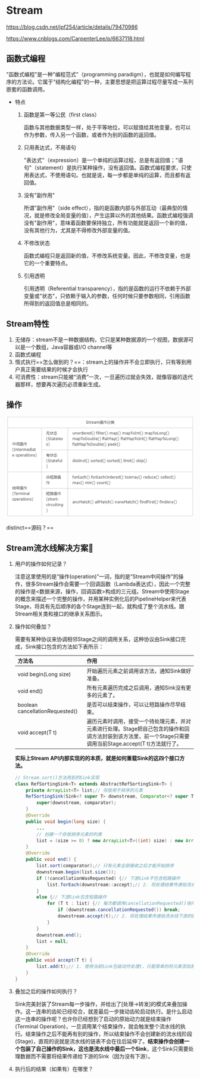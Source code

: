 # Stream

https://blog.csdn.net/jpf254/article/details/79470986

https://www.cnblogs.com/CarpenterLee/p/6637118.html

## 函数式编程

"函数式编程"是一种"编程范式"（programming paradigm），也就是如何编写程序的方法论。它属于"结构化编程"的一种，主要思想是把运算过程尽量写成一系列嵌套的函数调用。

- 特点

  1. 函数是第一等公民（first class）

     函数与其他数据类型一样，处于平等地位，可以赋值给其他变量，也可以作为参数，传入另一个函数，或者作为别的函数的返回值。

  2. 只用表达式，不用语句

     "表达式"（expression）是一个单纯的运算过程，总是有返回值；"语句"（statement）是执行某种操作，没有返回值。函数式编程要求，只使用表达式，不使用语句。也就是说，每一步都是单纯的运算，而且都有返回值。

  3. 没有"副作用"

     所谓"副作用"（side effect），指的是函数内部与外部互动（最典型的情况，就是修改全局变量的值），产生运算以外的其他结果。函数式编程强调没有"副作用"，意味着函数要保持独立，所有功能就是返回一个新的值，没有其他行为，尤其是不得修改外部变量的值。

  4. 不修改状态

     函数式编程只是返回新的值，不修改系统变量。因此，不修改变量，也是它的一个重要特点。

  5. 引用透明

     引用透明（Referential transparency），指的是函数的运行不依赖于外部变量或"状态"，只依赖于输入的参数，任何时候只要参数相同，引用函数所得到的返回值总是相同的。

## Stream特性

1. 无储存：stream不是一种数据结构，它只是某种数据源的一个视图，数据源可以是一个数组，Java容器或I/O channel等
2. 函数式编程
3. 惰式执行==怎么做到的？==：stream上的操作并不会立即执行，只有等到用户真正需要结果的时候才会执行
4. 可消费性：stream只能被“消费”一次，一旦遍历过就会失效，就像容器的迭代器那样，想要再次遍历必须重新生成。

## 操作

![Stream操作分类表](Stream.assets/Stream操作分类表.png)



distinct==源码？==

## Stream流水线解决方案🎇

1. 用户的操作如何记录？

   注意这里使用的是“操作(operation)”一词，指的是“Stream中间操作”的操作，很多Stream操作会需要一个回调函数（Lambda表达式），因此一个完整的操作是<数据来源，操作，回调函数>构成的三元组。Stream中使用Stage的概念来描述一个完整的操作，并用某种实例化后的PipelineHelper来代表Stage，将具有先后顺序的各个Stage连到一起，就构成了整个流水线。跟Stream相关类和接口的继承关系图示。

2. 操作如何叠加？

   需要有某种协议来协调相邻Stage之间的调用关系，这种协议由Sink接口完成，Sink接口包含的方法如下表所示：

   | 方法名                          | 作用                                                         |
   | ------------------------------- | ------------------------------------------------------------ |
   | void begin(Long size)           | 开始遍历元素之前调用该方法，通知Sink做好准备。               |
   | void end()                      | 所有元素遍历完成之后调用，通知Sink没有更多的元素了。         |
   | boolean cancellationRequested() | 是否可以结束操作，可以让短路操作尽早结束。                   |
   | void accept(T t)                | 遍历元素时调用，接受一个待处理元素，并对元素进行处理。Stage把自己包含的操作和回调方法封装到该方法里，前一个Stage只需要调用当前Stage.accept(T t)方法就行了。 |

   **实际上Stream API内部实现的的本质，就是如何重载Sink的这四个接口方法。**

   ```java
   // Stream.sort()方法用到的Sink实现
   class RefSortingSink<T> extends AbstractRefSortingSink<T> {
       private ArrayList<T> list;// 存放用于排序的元素
       RefSortingSink(Sink<? super T> downstream, Comparator<? super T> comparator) {
           super(downstream, comparator);
       }
       @Override
       public void begin(long size) {
           ...
           // 创建一个存放排序元素的列表
           list = (size >= 0) ? new ArrayList<T>((int) size) : new ArrayList<T>();
       }
       @Override
       public void end() {
           list.sort(comparator);// 只有元素全部接收之后才能开始排序
           downstream.begin(list.size());
           if (!cancellationWasRequested) {// 下游Sink不包含短路操作
               list.forEach(downstream::accept);// 2. 将处理结果传递给流水线下游的Sink
           }
           else {// 下游Sink包含短路操作
               for (T t : list) {// 每次都调用cancellationRequested()询问是否可以结束处理。
                   if (downstream.cancellationRequested()) break;
                   downstream.accept(t);// 2. 将处理结果传递给流水线下游的Sink
               }
           }
           downstream.end();
           list = null;
       }
       @Override
       public void accept(T t) {
           list.add(t);// 1. 使用当前Sink包装动作处理t，只是简单的将元素添加到中间列表当中
       }
   }
   ```

3. 叠加之后的操作如何执行？

   Sink完美封装了Stream每一步操作，并给出了[处理->转发]的模式来叠加操作。这一连串的齿轮已经咬合，就差最后一步拨动齿轮启动执行。是什么启动这一连串的操作呢？也许你已经想到了启动的原始动力就是结束操作(Terminal Operation)，一旦调用某个结束操作，就会触发整个流水线的执行。结束操作之后不能再有别的操作，所以结束操作不会创建新的流水线阶段(Stage)，直观的说就是流水线的链表不会在往后延伸了。**结束操作会创建一个包装了自己操作的Sink，这也是流水线中最后一个Sink**，这个Sink只需要处理数据而不需要将结果传递给下游的Sink（因为没有下游）。

4. 执行后的结果（如果有）在哪里？
